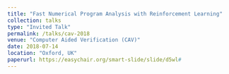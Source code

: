 ```yaml
---
title: "Fast Numerical Program Analysis with Reinforcement Learning"
collection: talks
type: "Invited Talk"
permalink: /talks/cav-2018
venue: "Computer Aided Verification (CAV)"
date: 2018-07-14
location: "Oxford, UK"
paperurl: https://easychair.org/smart-slide/slide/d5wl#
---
```


